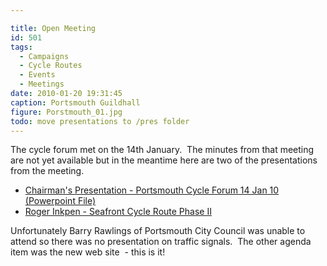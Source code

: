 ```yaml
---

title: Open Meeting
id: 501
tags:
  - Campaigns
  - Cycle Routes
  - Events
  - Meetings
date: 2010-01-20 19:31:45
caption: Portsmouth Guildhall
figure: Porstmouth_01.jpg
todo: move presentations to /pres folder
---
```


The cycle forum met on the 14th January.  The minutes from that meeting are not yet available but in the meantime here are two of the presentations from the meeting.

* [Chairman's Presentation - Portsmouth Cycle Forum 14 Jan 10 (Powerpoint File)](/assets/pres/Portsmouth-Cycle-Forum-14Jan10.ppt)
* [Roger Inkpen - Seafront Cycle Route Phase II](/assets/pres/SCF-Phase-II-v2-redux.ppt)

Unfortunately Barry Rawlings of Portsmouth City Council was unable to attend so there was no presentation on traffic signals.  The other agenda item was the new web site  - this is it!
